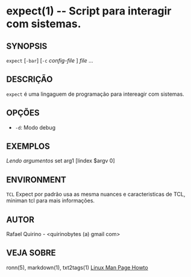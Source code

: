expect(1) -- Script para interagir com sistemas.
===============================================


SYNOPSIS
--------

`expect` [`-bar`] [`-c` *config-file* ] *file* ...

DESCRIÇÃO
---------

`expect` é uma lingaguem de programação para intereagir com sistemas.

OPÇÕES
------

* `-d`:
  Modo debug

EXEMPLOS
--------

*Lendo argumentos*
set arg1 [lindex $argv 0]



ENVIRONMENT
-----------

`TCL`
	Expect por padrão usa as mesma nuances e caracteristicas de TCL, miniman tcl para mais informações.

AUTOR
-----

Rafael Quirino - <quirinobytes (a) gmail com>

VEJA SOBRE
----------

ronn(5), markdown(1), txt2tags(1) [Linux Man Page Howto](
http://www.schweikhardt.net/man_page_howto.html)

